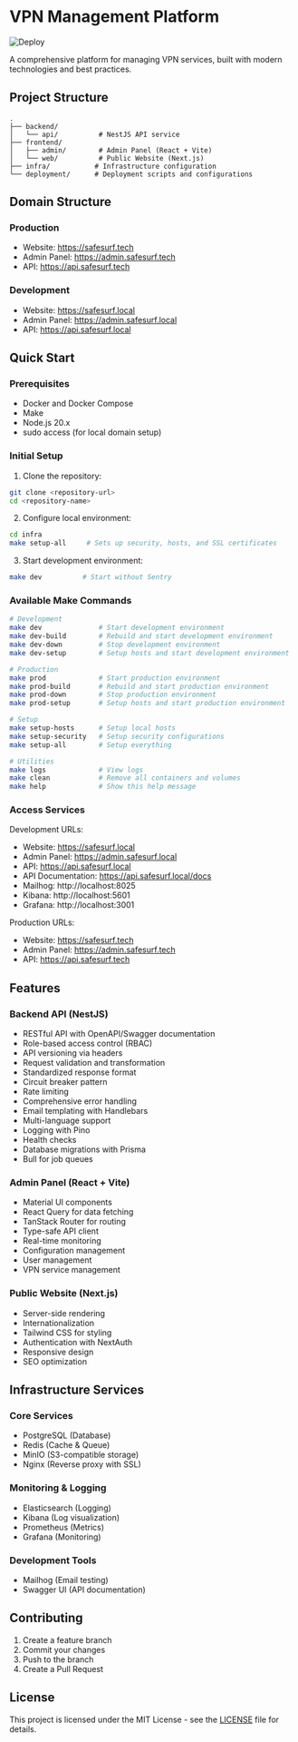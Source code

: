 # VPN Management Platform

![Deploy](https://github.com/hrustalq/safesurf/actions/workflows/deploy.yml/badge.svg)

A comprehensive platform for managing VPN services, built with modern technologies and best practices.

## Project Structure
```
.
├── backend/
│   └── api/          # NestJS API service
├── frontend/
│   ├── admin/        # Admin Panel (React + Vite)
│   └── web/          # Public Website (Next.js)
├── infra/           # Infrastructure configuration
└── deployment/      # Deployment scripts and configurations
```

## Domain Structure

### Production
- Website: https://safesurf.tech
- Admin Panel: https://admin.safesurf.tech
- API: https://api.safesurf.tech

### Development
- Website: https://safesurf.local
- Admin Panel: https://admin.safesurf.local
- API: https://api.safesurf.local

## Quick Start

### Prerequisites
- Docker and Docker Compose
- Make
- Node.js 20.x
- sudo access (for local domain setup)

### Initial Setup

1. Clone the repository:
```bash
git clone <repository-url>
cd <repository-name>
```

2. Configure local environment:
```bash
cd infra
make setup-all     # Sets up security, hosts, and SSL certificates
```

3. Start development environment:
```bash
make dev          # Start without Sentry
```

### Available Make Commands

```bash
# Development
make dev              # Start development environment
make dev-build        # Rebuild and start development environment
make dev-down         # Stop development environment
make dev-setup        # Setup hosts and start development environment

# Production
make prod             # Start production environment
make prod-build       # Rebuild and start production environment
make prod-down        # Stop production environment
make prod-setup       # Setup hosts and start production environment

# Setup
make setup-hosts      # Setup local hosts
make setup-security   # Setup security configurations
make setup-all        # Setup everything

# Utilities
make logs             # View logs
make clean            # Remove all containers and volumes
make help             # Show this help message
```

### Access Services

Development URLs:
- Website: https://safesurf.local
- Admin Panel: https://admin.safesurf.local
- API: https://api.safesurf.local
- API Documentation: https://api.safesurf.local/docs
- Mailhog: http://localhost:8025
- Kibana: http://localhost:5601
- Grafana: http://localhost:3001

Production URLs:
- Website: https://safesurf.tech
- Admin Panel: https://admin.safesurf.tech
- API: https://api.safesurf.tech

## Features

### Backend API (NestJS)
- RESTful API with OpenAPI/Swagger documentation
- Role-based access control (RBAC)
- API versioning via headers
- Request validation and transformation
- Standardized response format
- Circuit breaker pattern
- Rate limiting
- Comprehensive error handling
- Email templating with Handlebars
- Multi-language support
- Logging with Pino
- Health checks
- Database migrations with Prisma
- Bull for job queues

### Admin Panel (React + Vite)
- Material UI components
- React Query for data fetching
- TanStack Router for routing
- Type-safe API client
- Real-time monitoring
- Configuration management
- User management
- VPN service management

### Public Website (Next.js)
- Server-side rendering
- Internationalization
- Tailwind CSS for styling
- Authentication with NextAuth
- Responsive design
- SEO optimization

## Infrastructure Services

### Core Services
- PostgreSQL (Database)
- Redis (Cache & Queue)
- MinIO (S3-compatible storage)
- Nginx (Reverse proxy with SSL)

### Monitoring & Logging
- Elasticsearch (Logging)
- Kibana (Log visualization)
- Prometheus (Metrics)
- Grafana (Monitoring)

### Development Tools
- Mailhog (Email testing)
- Swagger UI (API documentation)

## Contributing

1. Create a feature branch
2. Commit your changes
3. Push to the branch
4. Create a Pull Request

## License

This project is licensed under the MIT License - see the [LICENSE](LICENSE) file for details.
